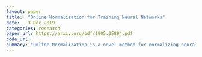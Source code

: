 ```yaml
---
layout: paper
title:  "Online Normalization for Training Neural Networks"
date:   3 Dec 2019
categories: research
paper_url: https://arxiv.org/pdf/1905.05894.pdf
code_url: 
summary: "Online Normalization is a novel method for normalizing neural network hidden activations, offering a batch-independent alternative with comparable accuracy to Batch Normalization. It overcomes Batch Normalization's theoretical flaw by employing an unbiased method for gradient normalization of activations, integrating seamlessly with automatic differentiation. Applicable to recurrent, fully connected networks, and those with high activation memory requirements, it demonstrates effectiveness in image classification, segmentation, and language modeling, supported by proofs and experimental data from ImageNet, CIFAR, and PTB datasets."
---
```



